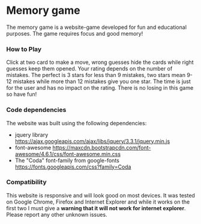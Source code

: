 # Memory game
The memory game is a website-game developed for fun and educational purposes. The game requires focus and good memory!

### How to Play
Click at two card to make a move, wrong guesses hide the cards while right guesses keep them opened. Your rating depends on the number of mistakes. The perfect is 3 stars for less than 9 mistakes, two stars mean 9-12 mistakes while more than 12 mistakes give you one star. The time is just for the user and has no impact on the rating. There is no losing in this game so have fun!

### Code dependencies
The website was built using the following dependencies:
<ul>
<li>jquery library <a href="https://ajax.googleapis.com/ajax/libs/jquery/3.3.1/jquery.min.js">https://ajax.googleapis.com/ajax/libs/jquery/3.3.1/jquery.min.js</a></li>
<li>font-awesome <a href="https://maxcdn.bootstrapcdn.com/font-awesome/4.6.1/css/font-awesome.min.css">https://maxcdn.bootstrapcdn.com/font-awesome/4.6.1/css/font-awesome.min.css</a></li>
<li>The "Coda" font-family from google-fonts <a href="https://fonts.googleapis.com/css?family=Coda">https://fonts.googleapis.com/css?family=Coda</a></li>
</ul>

### Compatibility
This website is responsive and will look good on most devices. It was tested on Google Chrome, Firefox and Internet Explorer and while it works on the first two I must give a **warning that it will not work for internet explorer**. Please report any other unknown issues.
